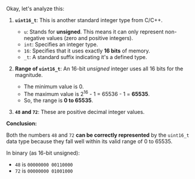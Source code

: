 Okay, let's analyze this:

1.  **`uint16_t`**: This is another standard integer type from C/C++.
    *   `u`: Stands for **unsigned**. This means it can only represent non-negative values (zero and positive integers).
    *   `int`: Specifies an integer type.
    *   `16`: Specifies that it uses exactly **16 bits** of memory.
    *   `_t`: A standard suffix indicating it's a defined type.

2.  **Range of `uint16_t`**: An 16-bit *unsigned* integer uses all 16 bits for the magnitude.
    *   The minimum value is 0.
    *   The maximum value is 2<sup>16</sup> - 1 = 65536 - 1 = **65535**.
    *   So, the range is **0 to 65535**.

3.  **`48` and `72`**: These are positive decimal integer values.

**Conclusion:**

Both the numbers `48` and `72` **can be correctly represented** by the `uint16_t` data type because they fall well within its valid range of 0 to 65535.

In binary (as 16-bit unsigned):
*   `48` is `00000000 00110000`
*   `72` is `00000000 01001000`